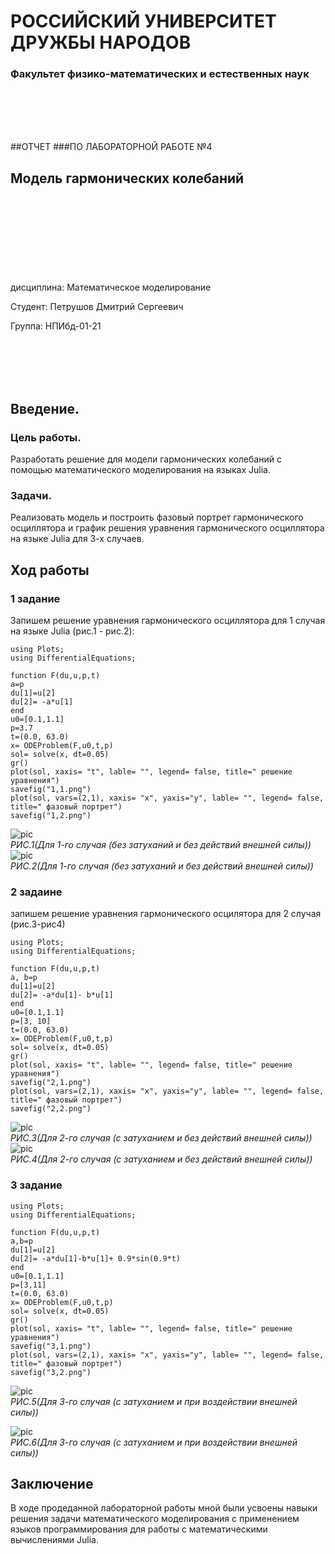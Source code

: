 # РОССИЙСКИЙ УНИВЕРСИТЕТ ДРУЖБЫ НАРОДОВ

### Факультет физико-математических и естественных наук 

<br/>
<br/>
<br/>
<br/>

##ОТЧЕТ
###ПО ЛАБОРАТОРНОЙ РАБОТЕ №4

## Модель гармонических колебаний

<br/>
<br/>
<br/>
<br/>
<br/>
<br/>
<br/>
<br/>
дисциплина:  Математическое моделирование

Студент: Петрушов Дмитрий Сергеевич

Группа: НПИбд-01-21

<br/>
<br/>
<br/>
<br/>

## Введение.
### Цель работы.
Разработать решение для модели гармонических колебаний с помощью математического моделирования на языках Julia.

### Задачи.
 Реализовать модель и построить фазовый портрет гармонического осциллятора и график решения уравнения гармонического осциллятора на языке Julia для 3-х случаев. 

## Ход работы
### 1 задание

Запишем решение уравнения гармонического осциллятора для 1 случая на языке Julia (рис.1 - рис.2):

```
using Plots;
using DifferentialEquations;

function F(du,u,p,t)
a=p
du[1]=u[2]
du[2]= -a*u[1]
end
u0=[0.1,1.1]
p=3.7
t=(0.0, 63.0)
x= ODEProblem(F,u0,t,p)
sol= solve(x, dt=0.05)
gr()
plot(sol, xaxis= "t", lable= "", legend= false, title=" решение уравнения")
savefig("1,1.png")
plot(sol, vars=(2,1), xaxis= "x", yaxis="y", lable= "", legend= false, title=" фазовый портрет")
savefig("1,2.png")
```
![pic](images/1,1.png)
<br/>*РИС.1(Для 1-го случая (без затуханий и без действий внешней силы))*
![pic](images/1,2.png)
<br/>*РИС.2(Для 1-го случая (без затуханий и без действий внешней силы))*
### 2 задаине  
запишем решение уравнения гармонического осцилятора для 2 случая (рис.3-рис4)
```
using Plots;
using DifferentialEquations;

function F(du,u,p,t)
a, b=p
du[1]=u[2]
du[2]= -a*du[1]- b*u[1]
end
u0=[0.1,1.1]
p=[3, 10]
t=(0.0, 63.0)
x= ODEProblem(F,u0,t,p)
sol= solve(x, dt=0.05)
gr()
plot(sol, xaxis= "t", lable= "", legend= false, title=" решение уравнения")
savefig("2,1.png")
plot(sol, vars=(2,1), xaxis= "x", yaxis="y", lable= "", legend= false, title=" фазовый портрет")
savefig("2,2.png")
```
![pic](images/2,1.png)
<br/>*РИС.3(Для 2-го случая (с затуханием и без действий внешней силы))*
![pic](images/2,2.png)
<br/>*РИС.4(Для 2-го случая (с затуханием и без действий внешней силы))*
### 3 задание
```
using Plots;
using DifferentialEquations;

function F(du,u,p,t)
a,b=p
du[1]=u[2]
du[2]= -a*du[1]-b*u[1]+ 0.9*sin(0.9*t)
end
u0=[0.1,1.1]
p=[3,11]
t=(0.0, 63.0)
x= ODEProblem(F,u0,t,p)
sol= solve(x, dt=0.05)
gr()
plot(sol, xaxis= "t", lable= "", legend= false, title=" решение уравнения")
savefig("3,1.png")
plot(sol, vars=(2,1), xaxis= "x", yaxis="y", lable= "", legend= false, title=" фазовый портрет")
savefig("3,2.png")
```

![pic](images/3,1.png)
<br/>*РИС.5(Для 3-го случая (с затуханием и при воздействии внешней силы))*

![pic](images/3,2.png)
<br/>*РИС.6(Для 3-го случая (с затуханием и при воздействии внешней силы))*


## Заключение
В ходе продеданной лабораторной работы мной были усвоены навыки решения задачи математического моделирования с применением языков программирования для работы с математическими вычислениями Julia.
